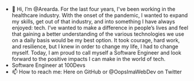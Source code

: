- 👋 Hi, I’m @Arearda. For the last four years, I've been working in the healthcare industry. With the onset of the pandemic, I wanted to expand my skills, get out of that industry, and into something I have always enjoyed: tech. I’ve wanted to make a difference in people’s lives and feel that gaining a better understanding of the various technologies we use on a daily basis would be my best option. It took courage, hard work, and resilience, but I knew in order to change my life, I had to change myself.  Today, I am proud to call myself a Software Engineer and look forward to the positive impacts I can make in the world of tech. 
- Software Engineer at 100Devs
- 📫 How to reach me: Here on GitHub or @OopsImaWebDev on Twitter

<!---
Arearda/Arearda is a ✨ special ✨ repository because its `README.md` (this file) appears on your GitHub profile.
You can click the Preview link to take a look at your changes.
--->
